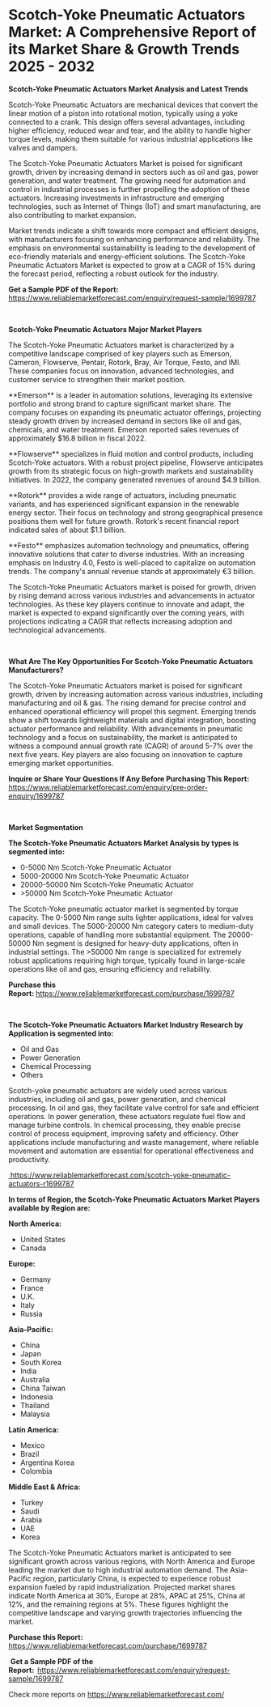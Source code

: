 <p><h1>Scotch-Yoke Pneumatic Actuators Market: A Comprehensive Report of its Market Share & Growth Trends 2025 - 2032</h1></p><p><strong>Scotch-Yoke Pneumatic Actuators Market Analysis and Latest Trends</strong></p>
<p><p>Scotch-Yoke Pneumatic Actuators are mechanical devices that convert the linear motion of a piston into rotational motion, typically using a yoke connected to a crank. This design offers several advantages, including higher efficiency, reduced wear and tear, and the ability to handle higher torque levels, making them suitable for various industrial applications like valves and dampers.</p><p>The Scotch-Yoke Pneumatic Actuators Market is poised for significant growth, driven by increasing demand in sectors such as oil and gas, power generation, and water treatment. The growing need for automation and control in industrial processes is further propelling the adoption of these actuators. Increasing investments in infrastructure and emerging technologies, such as Internet of Things (IoT) and smart manufacturing, are also contributing to market expansion.</p><p>Market trends indicate a shift towards more compact and efficient designs, with manufacturers focusing on enhancing performance and reliability. The emphasis on environmental sustainability is leading to the development of eco-friendly materials and energy-efficient solutions. The Scotch-Yoke Pneumatic Actuators Market is expected to grow at a CAGR of 15% during the forecast period, reflecting a robust outlook for the industry.</p></p>
<p><strong>Get a Sample PDF of the Report:&nbsp;</strong> <a href="https://www.reliablemarketforecast.com/enquiry/request-sample/1699787?utm_campaign=1110&utm_medium=2&utm_source=Github&utm_content=ia&utm_term=09012025&utm_id=scotch-yoke-pneumatic-actuators">https://www.reliablemarketforecast.com/enquiry/request-sample/1699787</a></p>
<p>&nbsp;</p>
<p><strong>Scotch-Yoke Pneumatic Actuators Major Market Players</strong></p>
<p><p>The Scotch-Yoke Pneumatic Actuators market is characterized by a competitive landscape comprised of key players such as Emerson, Cameron, Flowserve, Pentair, Rotork, Bray, Air Torque, Festo, and IMI. These companies focus on innovation, advanced technologies, and customer service to strengthen their market position.</p><p>**Emerson** is a leader in automation solutions, leveraging its extensive portfolio and strong brand to capture significant market share. The company focuses on expanding its pneumatic actuator offerings, projecting steady growth driven by increased demand in sectors like oil and gas, chemicals, and water treatment. Emerson reported sales revenues of approximately $16.8 billion in fiscal 2022.</p><p>**Flowserve** specializes in fluid motion and control products, including Scotch-Yoke actuators. With a robust project pipeline, Flowserve anticipates growth from its strategic focus on high-growth markets and sustainability initiatives. In 2022, the company generated revenues of around $4.9 billion.</p><p>**Rotork** provides a wide range of actuators, including pneumatic variants, and has experienced significant expansion in the renewable energy sector. Their focus on technology and strong geographical presence positions them well for future growth. Rotork's recent financial report indicated sales of about $1.1 billion.</p><p>**Festo** emphasizes automation technology and pneumatics, offering innovative solutions that cater to diverse industries. With an increasing emphasis on Industry 4.0, Festo is well-placed to capitalize on automation trends. The company's annual revenue stands at approximately €3 billion.</p><p>The Scotch-Yoke Pneumatic Actuators market is poised for growth, driven by rising demand across various industries and advancements in actuator technologies. As these key players continue to innovate and adapt, the market is expected to expand significantly over the coming years, with projections indicating a CAGR that reflects increasing adoption and technological advancements.</p></p>
<p>&nbsp;</p>
<p><strong>What Are The Key Opportunities For Scotch-Yoke Pneumatic Actuators Manufacturers?</strong></p>
<p><p>The Scotch-Yoke Pneumatic Actuators market is poised for significant growth, driven by increasing automation across various industries, including manufacturing and oil & gas. The rising demand for precise control and enhanced operational efficiency will propel this segment. Emerging trends show a shift towards lightweight materials and digital integration, boosting actuator performance and reliability. With advancements in pneumatic technology and a focus on sustainability, the market is anticipated to witness a compound annual growth rate (CAGR) of around 5-7% over the next five years. Key players are also focusing on innovation to capture emerging market opportunities.</p></p>
<p><strong>Inquire or Share Your Questions If Any Before Purchasing This Report:</strong> <a href="https://www.reliablemarketforecast.com/enquiry/pre-order-enquiry/1699787?utm_campaign=1110&utm_medium=2&utm_source=Github&utm_content=ia&utm_term=09012025&utm_id=scotch-yoke-pneumatic-actuators">https://www.reliablemarketforecast.com/enquiry/pre-order-enquiry/1699787</a></p>
<p>&nbsp;</p>
<p><strong>Market Segmentation</strong></p>
<p><strong>The Scotch-Yoke Pneumatic Actuators Market Analysis by types is segmented into:</strong></p>
<p><ul><li>0-5000 Nm Scotch-Yoke Pneumatic Actuator</li><li>5000-20000 Nm Scotch-Yoke Pneumatic Actuator</li><li>20000-50000 Nm Scotch-Yoke Pneumatic Actuator</li><li>>50000 Nm Scotch-Yoke Pneumatic Actuator</li></ul></p>
<p><p>The Scotch-Yoke pneumatic actuator market is segmented by torque capacity. The 0-5000 Nm range suits lighter applications, ideal for valves and small devices. The 5000-20000 Nm category caters to medium-duty operations, capable of handling more substantial equipment. The 20000-50000 Nm segment is designed for heavy-duty applications, often in industrial settings. The >50000 Nm range is specialized for extremely robust applications requiring high torque, typically found in large-scale operations like oil and gas, ensuring efficiency and reliability.</p></p>
<p><strong>Purchase this Report:&nbsp;</strong><a href="https://www.reliablemarketforecast.com/purchase/1699787?utm_campaign=1110&utm_medium=2&utm_source=Github&utm_content=ia&utm_term=09012025&utm_id=scotch-yoke-pneumatic-actuators">https://www.reliablemarketforecast.com/purchase/1699787</a></p>
<p>&nbsp;</p>
<p><strong>The Scotch-Yoke Pneumatic Actuators Market Industry Research by Application is segmented into:</strong></p>
<p><ul><li>Oil and Gas</li><li>Power Generation</li><li>Chemical Processing</li><li>Others</li></ul></p>
<p><p>Scotch-yoke pneumatic actuators are widely used across various industries, including oil and gas, power generation, and chemical processing. In oil and gas, they facilitate valve control for safe and efficient operations. In power generation, these actuators regulate fuel flow and manage turbine controls. In chemical processing, they enable precise control of process equipment, improving safety and efficiency. Other applications include manufacturing and waste management, where reliable movement and automation are essential for operational effectiveness and productivity.</p></p>
<p><a href="https://www.reliablemarketforecast.com/scotch-yoke-pneumatic-actuators-r1699787?utm_campaign=1110&utm_medium=2&utm_source=Github&utm_content=ia&utm_term=09012025&utm_id=scotch-yoke-pneumatic-actuators">&nbsp;https://www.reliablemarketforecast.com/scotch-yoke-pneumatic-actuators-r1699787</a></p>
<p><strong>In terms of Region, the Scotch-Yoke Pneumatic Actuators Market Players available by Region are:</strong></p>
<p>
    <p> <strong> North America: </strong>
        <ul>
            <li>United States</li>
            <li>Canada</li>
        </ul>
        </p> 
    <p> <strong> Europe: </strong>
        <ul>
            <li>Germany</li>
            <li>France</li>
            <li>U.K.</li>
            <li>Italy</li>
            <li>Russia</li>
        </ul>
        </p> 
    <p> <strong> Asia-Pacific: </strong>
        <ul>
            <li>China</li>
            <li>Japan</li>
            <li>South Korea</li>
            <li>India</li>
            <li>Australia</li>
            <li>China Taiwan</li>
            <li>Indonesia</li>
            <li>Thailand</li>
            <li>Malaysia</li>
        </ul>
        </p> 
    <p> <strong> Latin America: </strong>
        <ul>
            <li>Mexico</li>
            <li>Brazil</li>
            <li>Argentina Korea</li>
            <li>Colombia</li>
        </ul>
        </p> 
    <p> <strong> Middle East & Africa: </strong>
        <ul>
            <li>Turkey</li>
            <li>Saudi</li>
            <li>Arabia</li>
            <li>UAE</li>
            <li>Korea</li>
        </ul>
    </p>
    </p>
<p><p>The Scotch-Yoke Pneumatic Actuators market is anticipated to see significant growth across various regions, with North America and Europe leading the market due to high industrial automation demand. The Asia-Pacific region, particularly China, is expected to experience robust expansion fueled by rapid industrialization. Projected market shares indicate North America at 30%, Europe at 28%, APAC at 25%, China at 12%, and the remaining regions at 5%. These figures highlight the competitive landscape and varying growth trajectories influencing the market.</p></p>
<p><strong>Purchase this Report: </strong><a href="https://www.reliablemarketforecast.com/purchase/1699787?utm_campaign=1110&utm_medium=2&utm_source=Github&utm_content=ia&utm_term=09012025&utm_id=scotch-yoke-pneumatic-actuators">https://www.reliablemarketforecast.com/purchase/1699787</a></p>
<p>&nbsp;<strong>Get a Sample PDF of the Report:&nbsp;&nbsp;</strong><a href="https://www.reliablemarketforecast.com/enquiry/request-sample/1699787?utm_campaign=1110&utm_medium=2&utm_source=Github&utm_content=ia&utm_term=09012025&utm_id=scotch-yoke-pneumatic-actuators">https://www.reliablemarketforecast.com/enquiry/request-sample/1699787</a></p>
<p><strong></strong></p>
<p>Check more reports on <a href="https://www.reliablemarketforecast.com/?utm_campaign=1110&utm_medium=2&utm_source=Github&utm_content=ia&utm_term=09012025&utm_id=scotch-yoke-pneumatic-actuators">https://www.reliablemarketforecast.com/</a></p>
